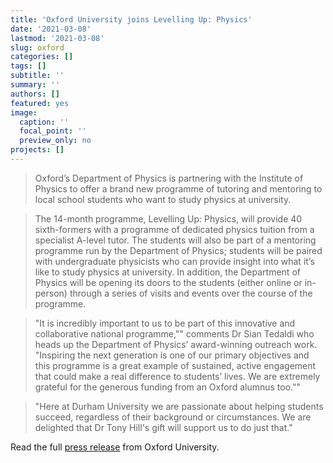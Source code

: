 ```yaml
---
title: 'Oxford University joins Levelling Up: Physics'
date: '2021-03-08'
lastmod: '2021-03-08'
slug: oxford
categories: []
tags: []
subtitle: ''
summary: ''
authors: []
featured: yes
image:
  caption: ''
  focal_point: ''
  preview_only: no
projects: []
---
```


> Oxford’s Department of Physics is partnering with the Institute of Physics to offer a brand new programme of tutoring and mentoring to local school students who want to study physics at university. 

<!--more-->

>The 14-month programme, Levelling Up: Physics, will provide 40 sixth-formers with a programme of dedicated physics tuition from a specialist A-level tutor. The students will also be part of a mentoring programme run by the Department of Physics; students will be paired with undergraduate physicists who can provide insight into what it’s like to study physics at university. In addition, the Department of Physics will be opening its doors to the students (either online or in-person) through a series of visits and events over the course of the programme.

> "It is incredibly important to us to be part of this innovative and collaborative national programme,"" comments Dr Sian Tedaldi who heads up the Department of Physics’ award-winning outreach work. "Inspiring the next generation is one of our primary objectives and this programme is a great example of sustained, active engagement that could make a real difference to students’ lives. We are extremely grateful for the generous funding from an Oxford alumnus too.""

> "Here at Durham University we are passionate about helping students succeed, regardless of their background or circumstances. We are delighted that Dr Tony Hill's gift will support us to do just that."

Read the full [press release](https://www2.physics.ox.ac.uk/news/2021/03/08/tutoring-and-mentoring-for-local-y12-students) from Oxford University.
